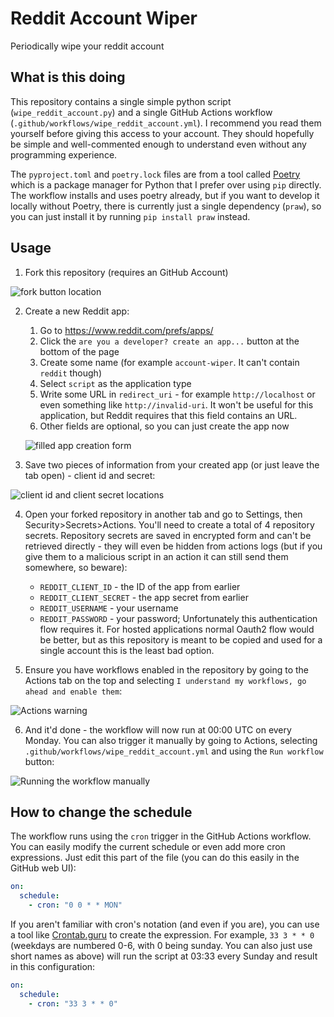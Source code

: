 # Reddit Account Wiper
Periodically wipe your reddit account

## What is this doing

This repository contains a single simple python script (`wipe_reddit_account.py`) and a single GitHub Actions workflow (`.github/workflows/wipe_reddit_account.yml`). I recommend you read them yourself before giving this access to your account. They should hopefully be simple and well-commented enough to understand even without any programming experience.

The `pyproject.toml` and `poetry.lock` files are from a tool called [Poetry](https://python-poetry.org/) which is a package manager for Python that I prefer over using `pip` directly. The workflow installs and uses poetry already, but if you want to develop it locally without Poetry, there is currently just a single dependency (`praw`), so you can just install it by running `pip install praw` instead.

## Usage

1. Fork this repository (requires an GitHub Account)

![fork button location](https://user-images.githubusercontent.com/25460763/183402131-46c4955f-9545-4ca5-8c9c-da8f860075a5.png)

2. Create a new Reddit app:
    1. Go to https://www.reddit.com/prefs/apps/
    2. Click the `are you a developer? create an app...` button at the bottom of the page
    3. Create some name (for example `account-wiper`. It can't contain `reddit` though)
    4. Select `script` as the application type
    5. Write some URL in `redirect_uri` - for example `http://localhost` or even something like `http://invalid-uri`. It won't be useful for this application, but Reddit requires that this field contains an URL.
    6. Other fields are optional, so you can just create the app now
    
    ![filled app creation form](https://user-images.githubusercontent.com/25460763/183403287-76139f11-1e2a-4100-ae8f-0e2396e3459b.png)
3. Save two pieces of information from your created app (or just leave the tab open) - client id and secret:

![client id and client secret locations](https://user-images.githubusercontent.com/25460763/183404430-656f88c5-e028-4081-b9d5-a7d7473760da.png)

4. Open your forked repository in another tab and go to Settings, then Security>Secrets>Actions. You'll need to create a total of 4 repository secrets. Repository secrets are saved in encrypted form and can't be retrieved directly - they will even be hidden from actions logs (but if you give them to a malicious script in an action it can still send them somewhere, so beware):
    - `REDDIT_CLIENT_ID` - the ID of the app from earlier
    - `REDDIT_CLIENT_SECRET` - the app secret from earlier
    - `REDDIT_USERNAME` - your username
    - `REDDIT_PASSWORD` - your password; Unfortunately this authentication flow requires it. For hosted applications normal Oauth2 flow would be better, but as this repository is meant to be copied and used for a single account this is the least bad option.

5. Ensure you have workflows enabled in the repository by going to the Actions tab on the top and selecting `I understand my workflows, go ahead and enable them`:

![Actions warning](https://user-images.githubusercontent.com/25460763/183405553-1ce872f0-7790-466a-a115-7e3f4bdcf0dc.png)

6. And it'd done - the workflow will now run at 00:00 UTC on every Monday. You can also trigger it manually by going to Actions, selecting `.github/workflows/wipe_reddit_account.yml` and using the `Run workflow` button:

![Running the workflow manually](https://user-images.githubusercontent.com/25460763/183406938-af2f4c77-9f8b-44bb-bf15-6943e120d1e5.png)

## How to change the schedule

The workflow runs using the `cron` trigger in the GitHub Actions workflow. You can easily modify the current schedule or even add more cron expressions. Just edit this part of the file (you can do this easily in the GitHub web UI):
```yaml
on:
  schedule:
    - cron: "0 0 * * MON"
```

If you aren't familiar with cron's notation (and even if you are), you can use a tool like [Crontab.guru](https://crontab.guru/) to create the expression.
For example, `33 3 * * 0` (weekdays are numbered 0-6, with 0 being sunday. You can also just use short names as above) will run the script at 03:33 every Sunday and result in this configuration:
```yaml
on:
  schedule:
    - cron: "33 3 * * 0"
```
